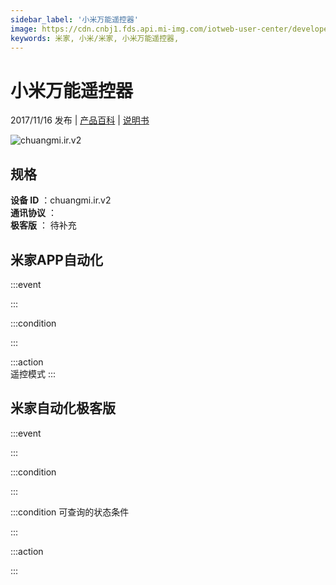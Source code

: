 ```yaml
---
sidebar_label: '小米万能遥控器'
image: https://cdn.cnbj1.fds.api.mi-img.com/iotweb-user-center/developer_1679047509353QvDMp4su.png?GalaxyAccessKeyId=AKVGLQWBOVIRQ3XLEW&Expires=9223372036854775807&Signature=HuTfzIiQ3FkJrD3TTSggLeEea9Y=
keywords: 米家, 小米/米家, 小米万能遥控器, 
---
```

# 小米万能遥控器

2017/11/16 发布 | [产品百科](https://home.mi.com/webapp/content/baike/product/index.html?model=chuangmi.ir.v2/) | [说明书](https://home.mi.com/views/introduction.html?model=chuangmi.ir.v2&region=cn)

![chuangmi.ir.v2](https://cdn.cnbj1.fds.api.mi-img.com/iotweb-user-center/developer_1679047509353QvDMp4su.png?GalaxyAccessKeyId=AKVGLQWBOVIRQ3XLEW&Expires=9223372036854775807&Signature=HuTfzIiQ3FkJrD3TTSggLeEea9Y=)

## 规格  
> 
**设备 ID** ：chuangmi.ir.v2  
**通讯协议** ：  
**极客版**  ： 待补充 


## 米家APP自动化  

:::event  

:::

:::condition  

:::

:::action   
遥控模式
:::

## 米家自动化极客版  

:::event  

:::

:::condition  

:::

:::condition 可查询的状态条件  

:::

:::action  

:::

        
